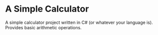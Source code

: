 # A Simple Calculator

A simple calculator project written in C# (or whatever your language is).  
Provides basic arithmetic operations.

